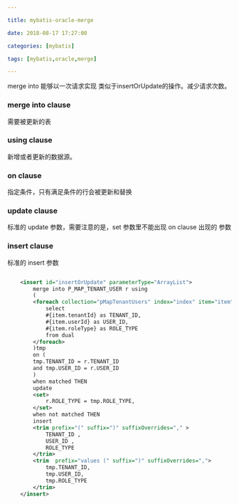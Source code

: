 ```yaml
---

title: mybatis-oracle-merge

date: 2018-08-17 17:27:00

categories: [mybatis]

tags: [mybatis,oracle,merge]

---
```


merge into 能够以一次请求实现 类似于insertOrUpdate的操作。减少请求次数。


<!--more-->

### merge into clause

需要被更新的表


### using clause

新增或者更新的数据源。


### on clause

指定条件，只有满足条件的行会被更新和替换


### update clause

标准的 update 参数，需要注意的是，set 参数里不能出现 on clause 出现的 参数

### insert clause

标准的 insert 参数

```xml

    <insert id="insertOrUpdate" parameterType="ArrayList">
        merge into P_MAP_TENANT_USER r using
        (
        <foreach collection="pMapTenantUsers" index="index" item="item" open="" close="" separator="union">
            select
            #{item.tenantId} as TENANT_ID,
            #{item.userId} as USER_ID,
            #{item.roleType} as ROLE_TYPE
            from dual
        </foreach>
        )tmp
        on (
        tmp.TENANT_ID = r.TENANT_ID
        and tmp.USER_ID = r.USER_ID
        )
        when matched THEN
        update
        <set>
            r.ROLE_TYPE = tmp.ROLE_TYPE,
        </set>
        when not matched THEN
        insert
        <trim prefix="(" suffix=")" suffixOverrides="," >
            TENANT_ID ,
            USER_ID ,
            ROLE_TYPE
        </trim>
        <trim  prefix="values (" suffix=")" suffixOverrides=",">
            tmp.TENANT_ID,
            tmp.USER_ID,
            tmp.ROLE_TYPE
        </trim>
    </insert>
```